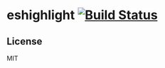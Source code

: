 # eshighlight [![Build Status](https://travis-ci.org/btford/eshighlight.png?branch=master)](https://travis-ci.org/btford/eshighlight)

## License
MIT